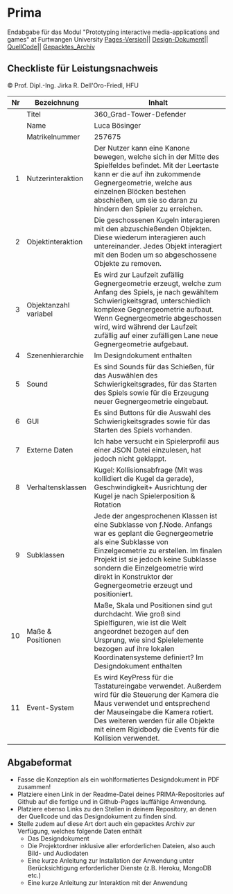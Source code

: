 # Prima
Endabgabe für das Modul "Prototyping interactive media-applications and games" at Furtwangen University
[Pages-Version](https://luca1107.github.io/L06_360_Defender/Main.html)||
[Design-Dokument](https://github.com/luca1107/Prima_Abgabe_360_Defender/tree/master/L06_360_Defender/Designddokument)||
[QuellCode](https://github.com/luca1107/Prima_Abgabe_360_Defender/tree/master/L06_360_Defender)||
[Gepacktes_Archiv](https://github.com/luca1107/Prima_Abgabe_360_Defender/tree/master/L06_360_Defender/Gepacktes_Archiv)


## Checkliste für Leistungsnachweis
© Prof. Dipl.-Ing. Jirka R. Dell'Oro-Friedl, HFU

| Nr | Bezeichnung           | Inhalt                                                                                                                                                                                                                                                                         |
|---:|-----------------------|--------------------------------------------------------------------------------------------------------------------------------------------------------------------------------------------------------------------------------------------------------------------------------|
|    | Titel                 |360_Grad-Tower-Defender
|    | Name                  |Luca Bösinger
|    | Matrikelnummer        |257675
|  1 | Nutzerinteraktion     | Der Nutzer kann eine Kanone bewegen, welche sich in der Mitte des Spielfeldes befindet. Mit der Leertaste kann er die auf ihn zukommende Gegnergeometrie, welche aus einzelnen Blöcken bestehen abschießen, um sie so daran zu hindern den Spieler zu erreichen.                                                                                                                                                 |
|  2 | Objektinteraktion     | Die geschossenen Kugeln interagieren mit den abzuschießenden Objekten. Diese wiederum interagieren auch untereinander. Jedes Objekt interagiert mit den Boden um so abgeschossene Objekte zu removen.                                                                                                                                                                                 |
|  3 | Objektanzahl variabel | Es wird zur Laufzeit zufällig Gegnergeometrie erzeugt, welche zum Anfang des Spiels, je nach gewähltem Schwierigkeitsgrad, unterschiedlich komplexe Gegnergeometrie aufbaut. Wenn Gegnergeometrie abgeschossen wird, wird während der Laufzeit zufällig auf einer zufälligen Lane neue Gegnergeometrie aufgebaut.                                                                                                                                                       |
|  4 | Szenenhierarchie      | Im Designdokument enthalten                                                                                                                                                          |
|  5 | Sound                 | Es sind Sounds für das Schießen, für das Auswählen des Schwierigkeitsgrades, für das Starten des Spiels sowie für die Erzeugung neuer Gegnergeometrie eingebaut.                                                          |
|  6 | GUI                   | Es sind Buttons für die Auswahl des Schwierigkeitsgrades sowie für das Starten des Spiels vorhanden.                                                                                   |
|  7 | Externe Daten         | Ich habe versucht ein Spielerprofil aus einer JSON Datei einzulesen, hat jedoch nicht geklappt.                                                                                 |
|  8 | Verhaltensklassen     |  Kugel: Kollisionsabfrage (Mit was kollidiert die Kugel da gerade), Geschwindigkeit+ Ausrichtung der Kugel je nach Spielerposition & Rotation || QuadLane: Aufbau und Ausrichtung der Lanes auf der die Gegnergeometrie sich bewegt (setTransform) || Einzelgeometrie: Auswahl einer zufälligen Farbe für jeden Cube über ein ENUM und dazugehörig Erstellung eines Materials je nach Farbe(createMaterials), Kollisionsabfrage je nach Kollision mit Boden oder mit der Kugel (handleCollision). Gegnergeometrie: Aufbau der Gegnergeometrie über ein zufälliges Raster (Im Konstruktor), hier arbeite ich mit einer Map um doppelte Positionen zu vermeiden, jedoch klappt das noch nicht. (GetRandomEnum) erzeugt den zufälligen ENUM der an den Konstruktor der Einzelgeometrie übergeben wird.(Move) bewegt die gesammte Gegnergeometrie in Richtung des Spielers.(getPosX) ist dafür zuständig in der Main abzufragen ob die Gegnergeometrie den Spieler erreicht hat.                                                                                          |
|  9 | Subklassen            | Jede der angesprochenen Klassen ist eine Subklasse von ƒ.Node. Anfangs war es geplant die Gegnergeometrie als eine Subklasse von Einzelgeometrie zu erstellen. Im finalen Projekt ist sie jedoch keine Subklasse sondern die Einzelgeometrie wird direkt in Konstruktor der Gegnergeometrie erzeugt und positioniert.
| 10 | Maße & Positionen     | Maße, Skala und Positionen sind gut durchdacht. Wie groß sind Spielfiguren, wie ist die Welt angeordnet bezogen auf den Ursprung, wie sind Spielelemente bezogen auf ihre lokalen Koordinatensysteme definiert? Im Designdokument enthalten                                                                |
| 11 | Event-System          | Es wird KeyPress für die Tastatureingabe verwendet. Außerdem wird für die Steuerung der Kamera die Maus verwendet und entsprechend der Mauseingabe die Kamera rotiert. Des weiteren werden für alle Objekte mit einem Rigidbody die Events für die Kollision verwendet.                                                                                                                                                                               |

## Abgabeformat
* Fasse die Konzeption als ein wohlformatiertes Designdokument in PDF zusammen!
* Platziere einen Link in der Readme-Datei deines PRIMA-Repositories auf Github auf die fertige und in Github-Pages lauffähige Anwendung.
* Platziere ebenso Links zu den Stellen in deinem Repository, an denen der Quellcode und das Designdokument zu finden sind.
* Stelle zudem auf diese Art dort auch ein gepacktes Archiv zur Verfügung, welches folgende Daten enthält
  * Das Designdokument 
  * Die Projektordner inklusive aller erforderlichen Dateien, also auch Bild- und Audiodaten
  * Eine kurze Anleitung zur Installation der Anwendung unter Berücksichtigung erforderlicher Dienste (z.B. Heroku, MongoDB etc.) 
  * Eine kurze Anleitung zur Interaktion mit der Anwendung


